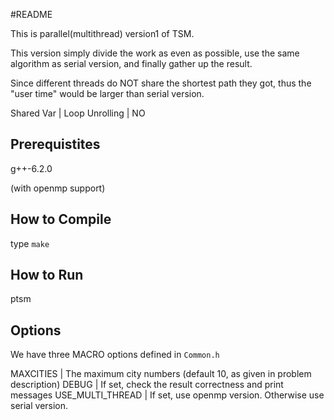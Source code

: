 #README

This is parallel(multithread) version1 of TSM.

This version simply divide the work as even as possible, 
use the same algorithm as serial version, and finally
gather up the result.

Since different threads do NOT share the shortest path they
got, thus the "user time" would be larger than serial version.

Shared Var      | 
Loop Unrolling  | NO

## Prerequistites

g++-6.2.0

(with openmp support)

## How to Compile

type `make`

## How to Run

ptsm <num-cities> <num-threads> <input-file-path>

## Options

We have three MACRO options defined in `Common.h`

MAXCITIES  | The maximum city numbers (default 10, as given in problem description)
DEBUG      | If set, check the result correctness and print messages
USE_MULTI_THREAD | If set, use openmp version. Otherwise use serial version.
